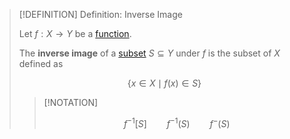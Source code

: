 >[!DEFINITION] Definition: Inverse Image
>
>Let $f: X \to Y$ be a [function](Function.md).
>
>The **inverse image** of a [subset](../../Set%20Theory/Subset.md) $S \subseteq Y$ under $f$ is the subset of $X$ defined as
>
>$$\{x \in X \mid f(x) \in S \}$$
>
>>[!NOTATION]
>>
>>$$f^{-1} [S] \qquad f^{-1}(S) \qquad f^{-}(S)$$
>>
>